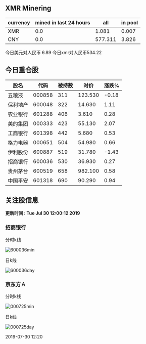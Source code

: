 ## XMR Minering

|currency|mined in last 24 hours|all|in pool|
|---|---|---|---|
|XMR|0.0|1.081|0.007|
|CNY|0.0|577.311|3.826|

今日美元对人民币 6.89	今日xmr对人民币534.22


## 今日重仓股 

|股名|代码|被持数|时价|涨跌%|
|---|---|---|---|---|
|五粮液|000858|311|123.530|-0.18|
|保利地产|600048|322|14.630|1.11|
|农业银行|601288|406|3.610|0.28|
|美的集团|000333|423|55.130|2.07|
|工商银行|601398|442|5.680|0.53|
|格力电器|000651|504|54.980|0.66|
|伊利股份|600887|519|31.780|-1.43|
|招商银行|600036|530|36.930|0.27|
|贵州茅台|600519|658|982.100|0.58|
|中国平安|601318|690|90.290|0.94|

## 关注股信息
**更新时间 : Tue Jul 30 12:00:12 2019**
### 招商银行 
分时k线

![600036min](http://image.sinajs.cn/newchart/min/n/sh600036.gif)

日k线

![600036day](http://image.sinajs.cn/newchart/daily/n/sh600036.gif)

### 京东方Ａ 
分时k线

![000725min](http://image.sinajs.cn/newchart/min/n/sz000725.gif)

日k线

![000725day](http://image.sinajs.cn/newchart/daily/n/sz000725.gif)

2019-07-30 12:20